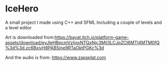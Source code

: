 # IceHero

A small project I made using C++ and SFML 
Including a couple of levels and a level editor

Art is downloaded from:https://bayat.itch.io/platform-game-assets/download/eyJleHBpcmVzIjoxNTQxNjc3MjI3LCJpZCI6MTI4MTM0fQ%3d%3d.zc6BxivH8PABSjne9RTaOktPGKc%3d

And the audio is from: https://www.zapsplat.com
